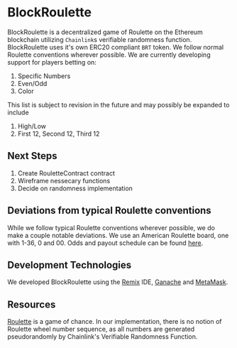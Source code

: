 # BlockRoulette
BlockRoulette is a decentralized game of Roulette on the Ethereum blockchain utilizing `Chainlink`s verifiable randomness function. BlockRoulette uses it's own ERC20 compliant `BRT` token. We follow normal Roulette conventions wherever possible. We are currently developing support for players betting on:
1. Specific Numbers
2. Even/Odd
3. Color

This list is subject to revision in the future and may possibly be expanded to include
1. High/Low
2. First 12, Second 12, Third 12


## Next Steps
1. Create RouletteContract contract
2. Wireframe nessecary functions
3. Decide on randomness implementation

## Deviations from typical Roulette conventions
While we follow typical Roulette conventions wherever possible, we do make a couple notable deviations. We use an American Roulette board, one with 1-36, 0 and 00. Odds and payout schedule can be found [here](https://www.onlinegambling.com/casino/roulette/bets-payouts/). 

## Development Technologies
We developed BlockRoulette using the [Remix](https://remix-ide.readthedocs.io/en/latest/) IDE, [Ganache](https://trufflesuite.com/docs/ganache/overview) and [MetaMask](https://docs.metamask.io/guide/#account-management). 

## Resources
[Roulette](https://en.wikipedia.org/wiki/Roulette) is a game of chance. In our implementation, there is no notion of Roulette wheel number sequence, as all numbers are generated pseudorandomly by Chainlink's Verifiable Randomness Function.